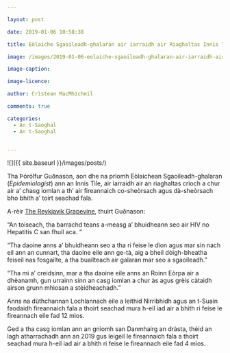 ```yaml
---

layout: post

date: 2019-01-06 10:58:38

title: Eòlaiche Sgaoileadh-ghalaran air iarraidh air Riaghaltas Innis Tìle crìoch a chur air a’ chasg a tha toirmeasg daoine gèidh bho bhith a’ toirt seachad fala

image: /images/2019-01-06-eolaiche-sgaoileadh-ghalaran-air-iarraidh-air-riaghaltas-innis-tile-crioch-a-chur-air-a-chasg-a-tha-toirmeasg-daoine-geidh-bho-bhith-a-toirt-seachad-fala.webp

image-caption:

image-licence:

author: Crìstean MacMhìcheil

comments: true

categories:
  - An t-Saoghal
  - An t-Saoghal


---
```


![]({{ site.baseurl }}/images/posts/)

Tha Þórólfur Guðnason, aon dhe na prìomh Eòlaichean Sgaoileadh-ghalaran (_Epidemiologist_) ann an Innis Tìle, air iarraidh air an riaghaltas crìoch a chur air a&#8217; chasg iomlan a th&#8217; air fireannaich co-sheòrsach agus dà-sheòrsach bho bhith a&#8217; toirt seachad fala.

<!--more-->

A-rèir [The Reykjavik Grapevine][1], thuirt Guðnason:

&#8220;An toiseach, tha barrachd teans a-measg a&#8217; bhuidheann seo air HIV no Hepatitis C san fhuil aca. &#8220;

&#8220;Tha daoine anns a&#8217; bhuidheann seo a tha ri feise le dìon agus mar sin nach eil ann an cunnart, tha daoine eile ann ge-tà, aig a bheil dòigh-bheatha feiseil nas fosgailte, a tha buailteach air galaran mar seo a sgaoileadh.&#8221;

&#8220;Tha mi a&#8217; creidsinn, mar a tha daoine eile anns an Roinn Eòrpa air a dhèanamh, gun urrainn sinn an casg iomlan a chur às agus grèis càtaidh airson grunn mhìosan a stèidheachadh.&#8221;

Anns na dùthchannan Lochlannach eile a leithid Nirribhidh agus an t-Suain faodaidh fireannaich fala a thoirt seachad mura h-eil iad air a bhith ri feise le fireannach eile fad 12 mìos.

Ged a tha casg iomlan ann an gnìomh san Danmhairg an dràsta, thèid an lagh atharrachadh ann an 2019 gus leigeil le fireannaich fala a thoirt seachad mura h-eil iad air a bhith ri feise le fireannach eile fad 4 mìos.

 [1]: https://grapevine.is/news/2019/01/03/icelands-ban-on-gay-men-giving-blood-may-be-lifted-soon/
